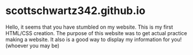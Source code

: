 # scottschwartz342.github.io

Hello, it seems that you have stumbled on my website. This is my first HTML/CSS creation. The purpose of this website was to get actual practice making a website. It also is a good way to display my information for you! (whoever you may be)